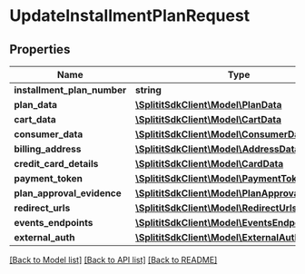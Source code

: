 # UpdateInstallmentPlanRequest

## Properties
Name | Type | Description | Notes
------------ | ------------- | ------------- | -------------
**installment_plan_number** | **string** |  | [optional] 
**plan_data** | [**\SplititSdkClient\Model\PlanData**](PlanData.md) |  | [optional] 
**cart_data** | [**\SplititSdkClient\Model\CartData**](CartData.md) |  | [optional] 
**consumer_data** | [**\SplititSdkClient\Model\ConsumerData**](ConsumerData.md) |  | [optional] 
**billing_address** | [**\SplititSdkClient\Model\AddressData**](AddressData.md) |  | [optional] 
**credit_card_details** | [**\SplititSdkClient\Model\CardData**](CardData.md) |  | [optional] 
**payment_token** | [**\SplititSdkClient\Model\PaymentToken**](PaymentToken.md) |  | [optional] 
**plan_approval_evidence** | [**\SplititSdkClient\Model\PlanApprovalEvidence**](PlanApprovalEvidence.md) |  | [optional] 
**redirect_urls** | [**\SplititSdkClient\Model\RedirectUrls**](RedirectUrls.md) |  | [optional] 
**events_endpoints** | [**\SplititSdkClient\Model\EventsEndpoints**](EventsEndpoints.md) |  | [optional] 
**external_auth** | [**\SplititSdkClient\Model\ExternalAuth**](ExternalAuth.md) |  | [optional] 

[[Back to Model list]](../README.md#documentation-for-models) [[Back to API list]](../README.md#documentation-for-api-endpoints) [[Back to README]](../README.md)


